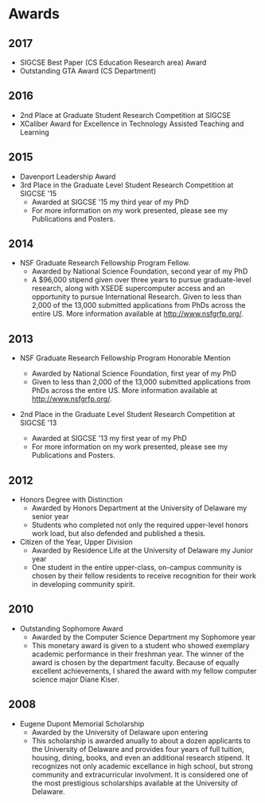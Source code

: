 # Awards

## 2017

* SIGCSE Best Paper (CS Education Research area) Award
* Outstanding GTA Award (CS Department)

## 2016 

* 2nd Place at Graduate Student Research Competition at SIGCSE
* XCaliber Award for Excellence in Technology Assisted Teaching and Learning

## 2015

* Davenport Leadership Award
* 3rd Place in the Graduate Level Student Research Competition at SIGCSE '15
    - Awarded at SIGCSE '15 my third year of my PhD
    - For more information on my work presented, please see my Publications and Posters.

## 2014

* NSF Graduate Research Fellowship Program Fellow.
    - Awarded by National Science Foundation, second year of my PhD
    - A $96,000 stipend given over three years to pursue graduate-level research, along with XSEDE supercomputer access and an opportunity to pursue International Research. Given to less than 2,000 of the 13,000 submitted applications from PhDs across the entire US. More information available at http://www.nsfgrfp.org/.
    
## 2013

* NSF Graduate Research Fellowship Program Honorable Mention
    - Awarded by National Science Foundation, first year of my PhD
    - Given to less than 2,000 of the 13,000 submitted applications from PhDs across the entire US. More information available at http://www.nsfgrfp.org/.

* 2nd Place in the Graduate Level Student Research Competition at SIGCSE '13
    - Awarded at SIGCSE '13 my first year of my PhD
    - For more information on my work presented, please see my Publications and Posters.

## 2012

* Honors Degree with Distinction
    - Awarded by Honors Department at the University of Delaware my senior year
    - Students who completed not only the required upper-level honors work load, but also defended and published a thesis.
* Citizen of the Year, Upper Division
    - Awarded by Residence Life at the University of Delaware my Junior year
    - One student in the entire upper-class, on-campus community is chosen by their fellow residents to receive recognition for their work in developing community spirit.

## 2010
    
* Outstanding Sophomore Award
    - Awarded by the Computer Science Department my Sophomore year
    - This monetary award is given to a student who showed exemplary academic performance in their freshman year. The winner of the award is chosen by the department faculty. Because of equally excellent achievements, I shared the award with my fellow computer science major Diane Kiser.

## 2008

* Eugene Dupont Memorial Scholarship
    - Awarded by the University of Delaware upon entering
    - This scholarship is awarded anually to about a dozen applicants to the University of Delaware and provides four years of full tuition, housing, dining, books, and even an additional research stipend. It recognizes not only academic excellance in high school, but strong community and extracurricular involvment. It is considered one of the most prestigious scholarships available at the University of Delaware.